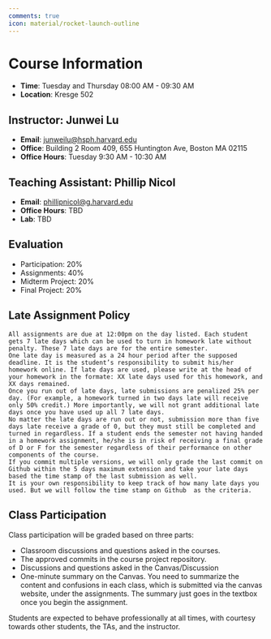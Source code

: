 ```yaml
---
comments: true
icon: material/rocket-launch-outline
---
```


# Course Information

- **Time**: Tuesday and Thursday 08:00 AM - 09:30 AM
- **Location**: Kresge 502

## Instructor: Junwei Lu
- **Email**: junweilu@hsph.harvard.edu
- **Office**: Building 2 Room 409, 655 Huntington Ave, Boston MA 02115
- **Office Hours**: Tuesday 9:30 AM - 10:30 AM

## Teaching Assistant: Phillip Nicol
- **Email**: phillipnicol@g.harvard.edu 
- **Office Hours**: TBD
- **Lab**: TBD

## Evaluation

- Participation:  20%  
- Assignments: 40%  
- Midterm Project:  20%  
- Final Project:  20%  

## Late Assignment Policy
	All assignments are due at 12:00pm on the day listed. Each student gets 7 late days which can be used to turn in homework late without penalty. These 7 late days are for the entire semester. 
	One late day is measured as a 24 hour period after the supposed deadline. It is the student’s responsibility to submit his/her homework online. If late days are used, please write at the head of your homework in the formate: XX late days used for this homework, and XX days remained. 
	Once you run out of late days, late submissions are penalized 25% per day. (For example, a homework turned in two days late will receive only 50% credit.) More importantly, we will not grant additional late days once you have used up all 7 late days. 
	No matter the late days are run out or not, submission more than five days late receive a grade of 0, but they must still be completed and turned in regardless. If a student ends the semester not having handed in a homework assignment, he/she is in risk of receiving a final grade of D or F for the semester regardless of their performance on other components of the course. 
	If you commit multiple versions, we will only grade the last commit on Github within the 5 days maximum extension and take your late days based the time stamp of the last submission as well.
	It is your own responsibility to keep track of how many late days you used. But we will follow the time stamp on Github  as the criteria. 

## Class Participation

Class participation will be graded based on three parts:

- Classroom discussions and questions asked in the courses.
- The approved commits in the course project repository. 
- Discussions and questions asked in the Canvas/Discussion  
- One-minute summary on the Canvas. You need to summarize the content and confusions in each class, which is submitted via the canvas website, under the assignments. The summary just goes in the textbox once you begin the assignment. 

Students are expected to behave professionally at all times, with courtesy towards other students, the TAs, and the instructor.  


